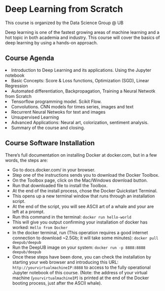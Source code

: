 # Deep Learning from Scratch

This course is organized by the Data Science Group @ UB

Deep learning is one of the fastest growing areas of machine learning and a hot topic in both academia and industry.
This course will cover the basics of deep learning by using a hands-on approach.

## Course Agenda

<li> Introduction to Deep Learning and its applications. Using the Jupyter notebook 
<li> Basic Concepts: Score & Loss functions, Optimization (SGD), Linear Regression
<li> Automated differentiation, Backpropagation, Training a Neural Netwotk from Scratch
<li> Tensorflow programming model. Scikit Flow.
<li> Convolutions. CNN models for times series, images and text
<li> Recurrent Neural Netwoks for text and images
<li> Unsupervised Learning
<li> Advanced Applications: Neural art, colorization, sentiment analysis.
<li> Summary of the course and closing.

## Course Software Installation

There’s full documentation on installing Docker at docker.com, but in a few words, the steps are:

+ Go to docs.docker.com/ in your browser.
+ Step one of the instructions sends you to download the Docker Toolbox.
+ On the Toolbox page, click on the Mac/Windows download button.
+ Run that downloaded file to install the Toolbox.
+ At the end of the install process, chose the Docker Quickstart Terminal.
+ This opens up a new terminal window that runs through an installation script.
+ At the end of the script, you will see ASCII art of a whale and your are left at a prompt.
+ Run this command in the terminal: ``docker run hello-world``
+ This will give you output confirming your installation of docker has worked: ``Hello from Docker``
+ In the docker terminal, run (This operation requires a good internet connection to download ~2.5Gb; it will take some minutes):  ``docker pull deepub/deepub``    
+ Run the DeepUB image on your system: ``docker run -p 8888:8888 deepub/deepub``
+ Once these steps have been done, you can check the installation by starting your web browser and introducing this  URL: ``http://yourvirtualmachineIP:8888`` to access to the fully operational Jupyter notebook of this course. (Note: the address of your virtual machine (``yourvirtualmachineIP``) is printed at the end of the Docker booting process, just after the ASCII whale).
